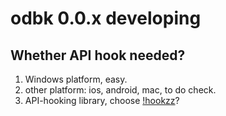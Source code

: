 # odbk 0.0.x developing

## Whether API hook needed?
1. Windows platform, easy.
2. other platform: ios, android, mac, to do check.
3. API-hooking library, choose [!hookzz](https://github.com/jmpews/HookZz)? 
